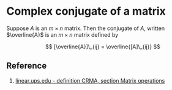 # Complex conjugate of a matrix

Suppose $A$ is an $m \times n$ matrix. Then the conjugate of $A$, written $\overline{A}$ is an $m \times n$ matrix defined by

$$
[\overline{A}]\_{ij} = \overline{[A]\_{ij}}
$$

## Reference

1. [linear.ups.edu - definition CRMA, section Matrix operations](http://linear.ups.edu/html/section-MO.html)